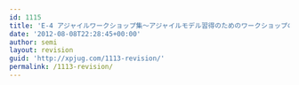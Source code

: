 ```yaml
---
id: 1115
title: 'E-4 アジャイルワークショップ集〜アジャイルモデル習得のためのワークショップの追及〜【ワークショップ】'
date: '2012-08-08T22:28:45+00:00'
author: semi
layout: revision
guid: 'http://xpjug.com/1113-revision/'
permalink: /1113-revision/
---
```


